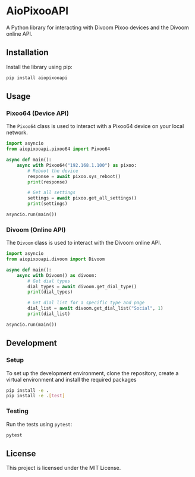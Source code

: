 
# AioPixooAPI

A Python library for interacting with Divoom Pixoo devices and the Divoom online API.

## Installation

Install the library using pip:

```bash
pip install aiopixooapi
```

## Usage

### Pixoo64 (Device API)

The `Pixoo64` class is used to interact with a Pixoo64 device on your local network.

```python
import asyncio
from aiopixooapi.pixoo64 import Pixoo64

async def main():
    async with Pixoo64("192.168.1.100") as pixoo:
        # Reboot the device
        response = await pixoo.sys_reboot()
        print(response)

        # Get all settings
        settings = await pixoo.get_all_settings()
        print(settings)

asyncio.run(main())
```

### Divoom (Online API)

The `Divoom` class is used to interact with the Divoom online API.

```python
import asyncio
from aiopixooapi.divoom import Divoom

async def main():
    async with Divoom() as divoom:
        # Get dial types
        dial_types = await divoom.get_dial_type()
        print(dial_types)

        # Get dial list for a specific type and page
        dial_list = await divoom.get_dial_list("Social", 1)
        print(dial_list)

asyncio.run(main())
```

## Development
### Setup
To set up the development environment, clone the repository, create a virtual environment and install the required packages

```bash
pip install -e .
pip install -e .[test]
```

### Testing

Run the tests using `pytest`:

```bash
pytest
```

## License

This project is licensed under the MIT License.
